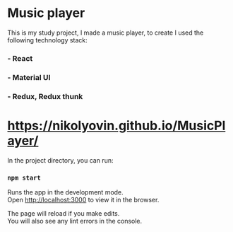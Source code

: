 # Music player 

This is my study project, I made a music player, to create I used the following technology stack:

###  - React
###  - Material UI
### - Redux, Redux thunk

# https://nikolyovin.github.io/MusicPlayer/

In the project directory, you can run:

### `npm start`

Runs the app in the development mode.\
Open [http://localhost:3000](http://localhost:3000) to view it in the browser.

The page will reload if you make edits.\
You will also see any lint errors in the console.
